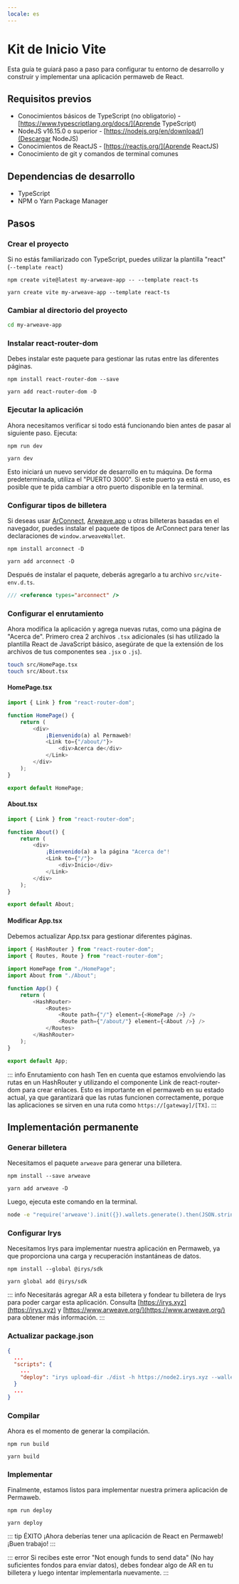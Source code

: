 ```yaml
---
locale: es
---
```


# Kit de Inicio Vite

Esta guía te guiará paso a paso para configurar tu entorno de desarrollo y construir y implementar una aplicación permaweb de React.

## Requisitos previos

-   Conocimientos básicos de TypeScript (no obligatorio) - [https://www.typescriptlang.org/docs/](Aprende TypeScript)
-   NodeJS v16.15.0 o superior - [https://nodejs.org/en/download/](Descargar NodeJS)
-   Conocimientos de ReactJS - [https://reactjs.org/](Aprende ReactJS)
-   Conocimiento de git y comandos de terminal comunes

## Dependencias de desarrollo

-   TypeScript
-   NPM o Yarn Package Manager

## Pasos

### Crear el proyecto

Si no estás familiarizado con TypeScript, puedes utilizar la plantilla "react" (`--template react`)

<CodeGroup>
  <CodeGroupItem title="NPM">
  
```console:no-line-numbers
npm create vite@latest my-arweave-app -- --template react-ts
```

  </CodeGroupItem>
  <CodeGroupItem title="YARN">
  
```console:no-line-numbers
yarn create vite my-arweave-app --template react-ts
```

  </CodeGroupItem>
</CodeGroup>

### Cambiar al directorio del proyecto

```sh
cd my-arweave-app
```

### Instalar react-router-dom

Debes instalar este paquete para gestionar las rutas entre las diferentes páginas.

<CodeGroup>
  <CodeGroupItem title="NPM">
  
```console:no-line-numbers
npm install react-router-dom --save
```

  </CodeGroupItem>
  <CodeGroupItem title="YARN">
  
```console:no-line-numbers
yarn add react-router-dom -D
```

  </CodeGroupItem>
</CodeGroup>

### Ejecutar la aplicación

Ahora necesitamos verificar si todo está funcionando bien antes de pasar al siguiente paso. Ejecuta:

<CodeGroup>
<CodeGroupItem title="NPM">

```console:no-line-numbers
npm run dev
```

  </CodeGroupItem>
  <CodeGroupItem title="YARN">
  
```console:no-line-numbers
yarn dev
```

  </CodeGroupItem>
</CodeGroup>

Esto iniciará un nuevo servidor de desarrollo en tu máquina. De forma predeterminada, utiliza el "PUERTO 3000". Si este puerto ya está en uso, es posible que te pida cambiar a otro puerto disponible en la terminal.

### Configurar tipos de billetera

Si deseas usar [ArConnect](https://arconnect.io), [Arweave.app](https://arweave.app) u otras billeteras basadas en el navegador, puedes instalar el paquete de tipos de ArConnect para tener las declaraciones de `window.arweaveWallet`.

<CodeGroup>
<CodeGroupItem title="NPM">

```console:no-line-numbers
npm install arconnect -D
```

  </CodeGroupItem>
  <CodeGroupItem title="YARN">
  
```console:no-line-numbers
yarn add arconnect -D
```

  </CodeGroupItem>
</CodeGroup>

Después de instalar el paquete, deberás agregarlo a tu archivo `src/vite-env.d.ts`.

```ts
/// <reference types="arconnect" />
```

### Configurar el enrutamiento

Ahora modifica la aplicación y agrega nuevas rutas, como una página de "Acerca de". Primero crea 2 archivos `.tsx` adicionales (si has utilizado la plantilla React de JavaScript básico, asegúrate de que la extensión de los archivos de tus componentes sea `.jsx` o `.js`).

```sh
touch src/HomePage.tsx
touch src/About.tsx
```

#### HomePage.tsx

```ts
import { Link } from "react-router-dom";

function HomePage() {
	return (
		<div>
			¡Bienvenido(a) al Permaweb!
			<Link to={"/about/"}>
				<div>Acerca de</div>
			</Link>
		</div>
	);
}

export default HomePage;
```

#### About.tsx

```ts
import { Link } from "react-router-dom";

function About() {
	return (
		<div>
			¡Bienvenido(a) a la página "Acerca de"!
			<Link to={"/"}>
				<div>Inicio</div>
			</Link>
		</div>
	);
}

export default About;
```

#### Modificar App.tsx

Debemos actualizar App.tsx para gestionar diferentes páginas.

```ts
import { HashRouter } from "react-router-dom";
import { Routes, Route } from "react-router-dom";

import HomePage from "./HomePage";
import About from "./About";

function App() {
	return (
		<HashRouter>
			<Routes>
				<Route path={"/"} element={<HomePage />} />
				<Route path={"/about/"} element={<About />} />
			</Routes>
		</HashRouter>
	);
}

export default App;
```

::: info Enrutamiento con hash
Ten en cuenta que estamos envolviendo las rutas en un HashRouter y utilizando el componente Link de react-router-dom para crear enlaces. Esto es importante en el permaweb en su estado actual, ya que garantizará que las rutas funcionen correctamente, porque las aplicaciones se sirven en una ruta como `https://[gateway]/[TX]`.
:::

## Implementación permanente

### Generar billetera

Necesitamos el paquete `arweave` para generar una billetera.

<CodeGroup>
<CodeGroupItem title="NPM">

```console:no-line-numbers
npm install --save arweave
```

  </CodeGroupItem>
  <CodeGroupItem title="YARN">
  
```console:no-line-numbers
yarn add arweave -D
```

  </CodeGroupItem>
</CodeGroup>

Luego, ejecuta este comando en la terminal.

```sh
node -e "require('arweave').init({}).wallets.generate().then(JSON.stringify).then(console.log.bind(console))" > wallet.json
```

### Configurar Irys

Necesitamos Irys para implementar nuestra aplicación en Permaweb, ya que proporciona una carga y recuperación instantáneas de datos.

<CodeGroup>
  <CodeGroupItem title="NPM">
  
```console:no-line-numbers
npm install --global @irys/sdk
```

  </CodeGroupItem>
  <CodeGroupItem title="YARN">
  
```console:no-line-numbers
yarn global add @irys/sdk
```

  </CodeGroupItem>
</CodeGroup>

::: info
Necesitarás agregar AR a esta billetera y fondear tu billetera de Irys para poder cargar esta aplicación. Consulta [https://irys.xyz](https://irys.xyz) y [https://www.arweave.org/](https://www.arweave.org/) para obtener más información.
:::

### Actualizar package.json

```json
{
  ...
  "scripts": {
    ...
    "deploy": "irys upload-dir ./dist -h https://node2.irys.xyz --wallet ./wallet.json -c arweave --index-file index.html --no-confirmation"
  }
  ...
}
```

### Compilar

Ahora es el momento de generar la compilación.

<CodeGroup>
  <CodeGroupItem title="NPM">
  
```console:no-line-numbers
npm run build
```

  </CodeGroupItem>
  <CodeGroupItem title="YARN">
  
```console:no-line-numbers
yarn build
```

  </CodeGroupItem>
</CodeGroup>

### Implementar

Finalmente, estamos listos para implementar nuestra primera aplicación de Permaweb.

<CodeGroup>
  <CodeGroupItem title="NPM">
  
```console:no-line-numbers
npm run deploy
```

  </CodeGroupItem>
  <CodeGroupItem title="YARN">
  
```console:no-line-numbers
yarn deploy
```

  </CodeGroupItem>
</CodeGroup>

::: tip ÉXITO
¡Ahora deberías tener una aplicación de React en Permaweb! ¡Buen trabajo!
:::

::: error
Si recibes este error "Not enough funds to send data" (No hay suficientes fondos para enviar datos), debes fondear algo de AR en tu billetera y luego intentar implementarla nuevamente.
:::
